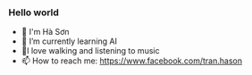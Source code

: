 ### Hello world
- 👋 I'm Hà Sơn
- 🌱 I’m currently learning AI
- 🤩I love walking and listening to music
- 📫 How to reach me: https://www.facebook.com/tran.hason

